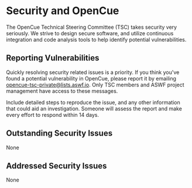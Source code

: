 # Security and OpenCue

The OpenCue Technical Steering Committee (TSC) takes security very
seriously. We strive to design secure software, and utilize continuous 
integration and code analysis tools to help identify potential 
vulnerabilities.

## Reporting Vulnerabilities

Quickly resolving security related issues is a priority. If you think
you've found a potential vulnerability in OpenCue, please report it by
emailing <opencue-tsc-private@lists.aswf.io>. Only TSC members and ASWF
project management have access to these messages.

Include detailed steps to reproduce the issue, and any other information that
could aid an investigation. Someone will assess the report and make every
effort to respond within 14 days.

## Outstanding Security Issues

None

## Addressed Security Issues

None
